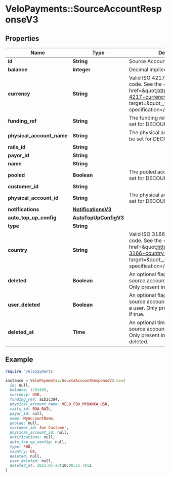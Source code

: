 # VeloPayments::SourceAccountResponseV3

## Properties

| Name | Type | Description | Notes |
| ---- | ---- | ----------- | ----- |
| **id** | **String** | Source Account Id |  |
| **balance** | **Integer** | Decimal implied | [optional] |
| **currency** | **String** | Valid ISO 4217 3 letter currency code. See the &lt;a href&#x3D;\&quot;https://www.iso.org/iso-4217-currency-codes.html\&quot; target&#x3D;\&quot;_blank\&quot; a&gt;ISO specification&lt;/a&gt; for details. | [optional] |
| **funding_ref** | **String** | The funding reference (will not be set for DECOUPLED accounts). | [optional] |
| **physical_account_name** | **String** | The physical account name (will not be set for DECOUPLED accounts). | [optional] |
| **rails_id** | **String** |  |  |
| **payor_id** | **String** |  | [optional] |
| **name** | **String** |  | [optional] |
| **pooled** | **Boolean** | The pooled account flag (will not be set for DECOUPLED accounts). | [optional] |
| **customer_id** | **String** |  | [optional] |
| **physical_account_id** | **String** | The physical account id (will not be set for DECOUPLED accounts). | [optional] |
| **notifications** | [**NotificationsV3**](NotificationsV3.md) |  | [optional] |
| **auto_top_up_config** | [**AutoTopUpConfigV3**](AutoTopUpConfigV3.md) |  | [optional] |
| **type** | **String** |  |  |
| **country** | **String** | Valid ISO 3166 2 character country code. See the &lt;a href&#x3D;\&quot;https://www.iso.org/iso-3166-country-codes.html\&quot; target&#x3D;\&quot;_blank\&quot; a&gt;ISO specification&lt;/a&gt; for details. | [optional] |
| **deleted** | **Boolean** | An optional flag for whether the source account has been deleted. Only present in the response if true. | [optional] |
| **user_deleted** | **Boolean** | An optional flag for whether the source account has been deleted by a user. Only present in the response if true. | [optional] |
| **deleted_at** | **Time** | An optional timestamp when the source account has been deleted. Only present in the response if deleted. | [optional] |

## Example

```ruby
require 'velopayments'

instance = VeloPayments::SourceAccountResponseV3.new(
  id: null,
  balance: 1203489,
  currency: USD,
  funding_ref: a1b2c3d4,
  physical_account_name: VELO_FBO_MYBANKA_USD,
  rails_id: BOA_RAIL,
  payor_id: null,
  name: MyAccountName,
  pooled: null,
  customer_id: Joe Customer,
  physical_account_id: null,
  notifications: null,
  auto_top_up_config: null,
  type: FBO,
  country: US,
  deleted: null,
  user_deleted: null,
  deleted_at: 2021-01-27T10:08:25.701Z
)
```

